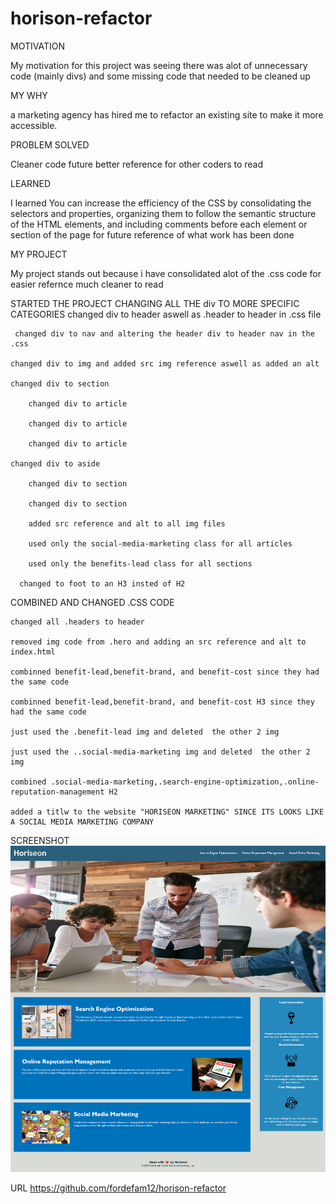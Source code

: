 # horison-refactor
MOTIVATION

My motivation for this project was seeing there was alot of unnecessary code (mainly divs) and some missing code that needed to be cleaned up 

MY WHY 

a marketing agency has hired me to refactor an existing site to make it more accessible.

PROBLEM SOLVED

Cleaner code future better reference for other coders to read

LEARNED

I learned You can increase the efficiency of the CSS by consolidating the selectors and properties, organizing them to follow the semantic structure of the HTML elements, and including comments before each element or section of the page for future reference of what work has been done

MY PROJECT

My project stands out because i have consolidated alot of the .css code for easier refernce much cleaner to read




  STARTED THE PROJECT CHANGING ALL THE div TO MORE SPECIFIC CATEGORIES
    changed div to header aswell as .header to header in .css file
    
     changed div to nav and altering the header div to header nav in the .css
 
    changed div to img and added src img reference aswell as added an alt 
   
    changed div to section
    
        changed div to article
  
        changed div to article
 
        changed div to article
       
    changed div to aside
    
        changed div to section
    
        changed div to section

        added src reference and alt to all img files 

        used only the social-media-marketing class for all articles

        used only the benefits-lead class for all sections

      changed to foot to an H3 insted of H2
  




COMBINED AND CHANGED .CSS CODE 

    changed all .headers to header 

    removed img code from .hero and adding an src reference and alt to index.html

    combinned benefit-lead,benefit-brand, and benefit-cost since they had the same code

    combinned benefit-lead,benefit-brand, and benefit-cost H3 since they had the same code  

    just used the .benefit-lead img and deleted  the other 2 img 

    just used the ..social-media-marketing img and deleted  the other 2 img

    combined .social-media-marketing,.search-engine-optimization,.online-reputation-management H2 

    added a titlw to the website "HORISEON MARKETING" SINCE ITS LOOKS LIKE A SOCIAL MEDIA MARKETING COMPANY

SCREENSHOT 
![screenshot](<Horiseon Marketing.png>)

URL
https://github.com/fordefam12/horison-refactor